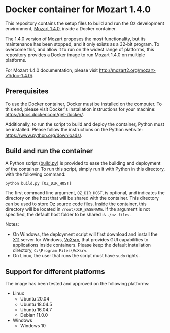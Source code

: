 # Docker container for Mozart 1.4.0

This repository contains the setup files to build and run
the Oz development environment, [Mozart 1.4.0](http://mozart2.org/mozart-v1/),
inside a Docker container.

The 1.4.0 version of Mozart proposes the most functionality,
but its maintenance has been stopped,
and it only exists as a 32-bit program.
To overcome this, and allow it to run on the widest range of platforms,
this repository provides a Docker image to run Mozart 1.4.0 on multiple platforms.

For Mozart 1.4.0 documentation, please visit
http://mozart2.org/mozart-v1/doc-1.4.0/.

## Prerequisites

To use the Docker container, Docker must be installed on the computer.
To this end, please visit Docker's installation instructions for your machine:
https://docs.docker.com/get-docker/.

Additionally, to run the script to build and deploy the container,
Python must be installed.
Please follow the instructions on the Python website:
https://www.python.org/downloads/.

## Build and run the container

A Python script ([build.py](./build.py)) is provided to ease the building and deployment of the container.
To run this script, simply run it with Python in this directory, with the following command:
```shell
python build.py [OZ_DIR_HOST]
```

The first command line argument, `OZ_DIR_HOST`, is optional,
and indicates the directory on the host that will be shared with the container.
This directory can be used to store Oz source code files.
Inside the container, this directory will be located in `/root/DIR_BASENAME`.
If the argument is not specified, the default host folder to be shared is
`./oz-files`.

Notes:
- On Windows, the deployment script will first download and install the
[X11](https://en.wikipedia.org/wiki/X_Window_System) server for Windows,
[VcXsrv](https://sourceforge.net/projects/vcxsrv/),
that provides GUI capabilities to applications inside containers.
Please keep the default installation directory,
`C:\Program Files\VcXsrv`.
- On Linux, the user that runs the script must have `sudo` rights.


## Support for different platforms

The image has been tested and approved on the following platforms:
- Linux
    - Ubuntu 20.04
    - Ubuntu 18.04.5
    - Ubuntu 16.04.7
    - Debian 11.0.0
- Windows
    - Windows 10
